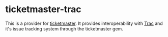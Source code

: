 # ticketmaster-trac

This is a provider for [ticketmaster](http://ticketrb.com). It provides interoperability with [Trac](http://trac.edgewall.org) and it's issue tracking system through the ticketmaster gem.
